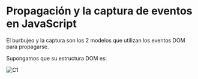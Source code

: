 # Propagación y la captura de eventos en JavaScript

El burbujeo y la captura son los 2 modelos que utilizan los eventos DOM para propagarse.

Supongamos que su estructura DOM es: 

![C1](https://i.gyazo.com/fc8af1f6bc6fad16bb2edeb289bca9d9.png)


